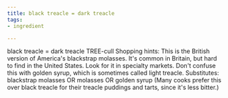 ```yaml
---
title: black treacle = dark treacle
tags:
- ingredient

---
```

black treacle = dark treacle TREE-cull Shopping hints: This is the British version of America's blackstrap molasses. It's common in Britain, but hard to find in the United States. Look for it in specialty markets. Don't confuse this with golden syrup, which is sometimes called light treacle. Substitutes: blackstrap molasses OR molasses OR golden syrup (Many cooks prefer this over black treacle for their treacle puddings and tarts, since it's less bitter.)
